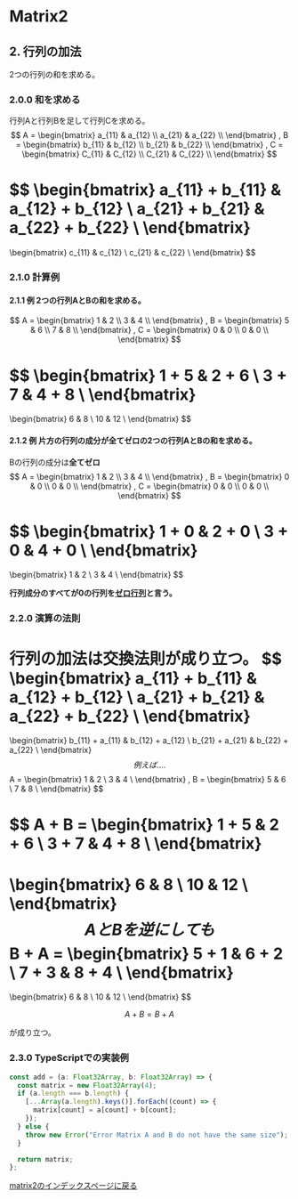 # Matrix2

## 2. 行列の加法

2つの行列の和を求める。

### 2.0.0   和を求める

行列Aと行列Bを足して行列Cを求める。
$$
A = 
\begin{bmatrix}
a_{11} & a_{12} \\
a_{21} & a_{22} \\
\end{bmatrix}
, 
B = 
\begin{bmatrix}
b_{11} & b_{12} \\
b_{21} & b_{22} \\
\end{bmatrix}
,
C = 
\begin{bmatrix}
C_{11} & C_{12} \\
C_{21} & C_{22} \\
\end{bmatrix}
$$

$$
\begin{bmatrix}
a_{11} + b_{11} & a_{12} + b_{12} \\
a_{21} + b_{21} & a_{22} +  b_{22} \\
\end{bmatrix}
=
\begin{bmatrix}
c_{11} & c_{12} \\
c_{21} & c_{22} \\
\end{bmatrix}
$$

### 2.1.0 計算例

#### 2.1.1 例 2つの行列AとBの和を求める。

$$
A = 
\begin{bmatrix}
1 & 2 \\
3 & 4 \\
\end{bmatrix}
, 
B = 
\begin{bmatrix}
5 & 6 \\
7 & 8 \\
\end{bmatrix}
,
C = 
\begin{bmatrix}
0 & 0 \\
0 & 0 \\
\end{bmatrix}
$$

$$
\begin{bmatrix}
1 + 5 & 2 + 6 \\
3 + 7 & 4 + 8 \\
\end{bmatrix}
=
\begin{bmatrix}
6 & 8 \\
10 & 12 \\
\end{bmatrix}
$$

#### 2.1.2 例 片方の行列の成分が全てゼロの2つの行列AとBの和を求める。

Bの行列の成分は**全てゼロ**
$$
A = 
\begin{bmatrix}
1 & 2 \\
3 & 4 \\
\end{bmatrix}
, 
B = 
\begin{bmatrix}
0 & 0 \\
0 & 0 \\
\end{bmatrix}
,
C = 
\begin{bmatrix}
0 & 0 \\
0 & 0 \\
\end{bmatrix}
$$

$$
\begin{bmatrix}
1 + 0 & 2 + 0 \\
3 + 0 & 4 + 0 \\
\end{bmatrix}
=
\begin{bmatrix}
1 & 2 \\
3 & 4 \\
\end{bmatrix}
$$

**行列成分のすべてが0の行列を[ゼロ行列](zero.md)と言う。**

### 2.2.0 演算の法則

行列の加法は交換法則が成り立つ。
$$
\begin{bmatrix}
a_{11} + b_{11} & a_{12} + b_{12} \\
a_{21} + b_{21} & a_{22} +  b_{22} \\
\end{bmatrix}
=
\begin{bmatrix}
b_{11} + a_{11} & b_{12} + a_{12} \\
b_{21} + a_{21} & b_{22} + a_{22} \\
\end{bmatrix}
$$
例えば....
$$
A = 
\begin{bmatrix}
1 & 2 \\
3 & 4 \\
\end{bmatrix}
, 
B = 
\begin{bmatrix}
5 & 6 \\
7 & 8 \\
\end{bmatrix}
$$

$$
A + B = 
\begin{bmatrix}
1 + 5 & 2 + 6 \\
3 + 7 & 4 + 8 \\
\end{bmatrix}
=
\begin{bmatrix}
6 & 8 \\
10 & 12 \\
\end{bmatrix}
$$
AとBを逆にしても
$$
B + A = 
\begin{bmatrix}
5 + 1 & 6 + 2 \\
7 + 3 & 8 + 4 \\
\end{bmatrix}
=
\begin{bmatrix}
6 & 8 \\
10 & 12 \\
\end{bmatrix}
$$

$$
A + B = B + A
$$

が成り立つ。



### 2.3.0 TypeScriptでの実装例

```typescript
const add = (a: Float32Array, b: Float32Array) => {
  const matrix = new Float32Array(4);
  if (a.length === b.length) {
    [...Array(a.length).keys()].forEach((count) => {
      matrix[count] = a[count] + b[count];
    });
  } else {
    throw new Error("Error Matrix A and B do not have the same size");
  }

  return matrix;
};
```

[matrix2のインデックスページに戻る](matrix2.md)